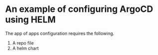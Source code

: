 # An example of configuring ArgoCD using HELM

The app of apps configuration requires the following.
1. A repo file
2. A helm chart

